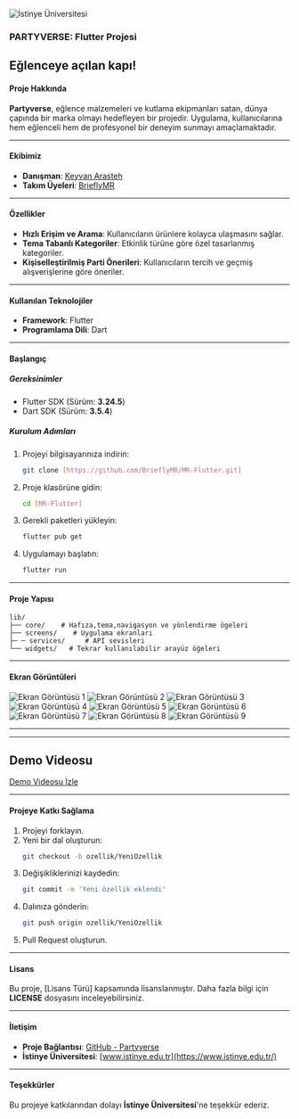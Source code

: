 ![İstinye Üniversitesi](assets/images/logolo.png)
### **PARTYVERSE: Flutter Projesi**  
**Eğlenceye açılan kapı!**  
---  

#### **Proje Hakkında**  
**Partyverse**, eğlence malzemeleri ve kutlama ekipmanları satan, dünya çapında bir marka olmayı hedefleyen bir projedir. Uygulama, kullanıcılarına hem eğlenceli hem de profesyonel bir deneyim sunmayı amaçlamaktadır.  

---  

#### **Ekibimiz**  
- **Danışman**: [Keyvan Arasteh](https://github.com/keyvanarasteh)  
- **Takım Üyeleri**: [BrieflyMR](https://github.com/BrieflyMR)  

---  

#### **Özellikler**  
- **Hızlı Erişim ve Arama**: Kullanıcıların ürünlere kolayca ulaşmasını sağlar.  
- **Tema Tabanlı Kategoriler**: Etkinlik türüne göre özel tasarlanmış kategoriler.  
- **Kişiselleştirilmiş Parti Önerileri**: Kullanıcıların tercih ve geçmiş alışverişlerine göre öneriler.  

---  

#### **Kullanılan Teknolojiler**  
- **Framework**: Flutter  
- **Programlama Dili**: Dart  

---  

#### **Başlangıç**  

##### **Gereksinimler**  
- Flutter SDK (Sürüm: **3.24.5**)  
- Dart SDK (Sürüm: **3.5.4**)  

##### **Kurulum Adımları**  
1. Projeyi bilgisayarınıza indirin:  
   ```bash
   git clone [https://github.com/BrieflyMR/MR-Flutter.git]
   ```  
2. Proje klasörüne gidin:  
   ```bash
   cd [MR-Flutter]
   ```  
3. Gerekli paketleri yükleyin:  
   ```bash
   flutter pub get
   ```  
4. Uygulamayı başlatın:  
   ```bash
   flutter run
   ```  

---  

#### **Proje Yapısı**  
```plaintext
lib/
├── core/    # Hafıza,tema,navigasyon ve yönlendirme ögeleri
├── screens/    # Uygulama ekranları
├─ ─ services/     # API sevisleri
└── widgets/   # Tekrar kullanılabilir arayüz öğeleri
```  

--- 

#### **Ekran Görüntüleri**  
![Ekran Görüntüsü 1](assets/screenshots/AçılışEkranı.png)
![Ekran Görüntüsü 2](assets/screenshots/KayıtEkranı.png)
![Ekran Görüntüsü 3](assets/screenshots/GirişEkranı.png)
![Ekran Görüntüsü 4](assets/screenshots/AnaEkran.png)
![Ekran Görüntüsü 5](assets/screenshots/AyarlarEkranı.png)
![Ekran Görüntüsü 6](assets/screenshots/BildirimEkranı.png)
![Ekran Görüntüsü 7](assets/screenshots/AramaEkranı.png)
![Ekran Görüntüsü 8](assets/screenshots/AlışverişEkranı.png)
![Ekran Görüntüsü 9](assets/screenshots/ProfilEkranı.png)

--- 


--- 
## Demo Videosu

[Demo Videosu İzle](assets/screenshots/DemoVideosu.mp4)

---  

#### **Projeye Katkı Sağlama**  
1. Projeyi forklayın.  
2. Yeni bir dal oluşturun:  
   ```bash
   git checkout -b ozellik/YeniOzellik
   ```  
3. Değişikliklerinizi kaydedin:  
   ```bash
   git commit -m 'Yeni özellik eklendi'
   ```  
4. Dalınıza gönderin:  
   ```bash
   git push origin ozellik/YeniOzellik
   ```  
5. Pull Request oluşturun.  

---  

#### **Lisans**  
Bu proje, [Lisans Türü] kapsamında lisanslanmıştır. Daha fazla bilgi için **LICENSE** dosyasını inceleyebilirsiniz.  

---  

#### **İletişim**  
- **Proje Bağlantısı**: [GitHub - Partyverse](https://github.com/BrieflyMR/MR-Flutter)  
- **İstinye Üniversitesi**: [www.istinye.edu.tr](https://www.istinye.edu.tr/)  

---  

#### **Teşekkürler**  
Bu projeye katkılarından dolayı **İstinye Üniversitesi**'ne teşekkür ederiz.  